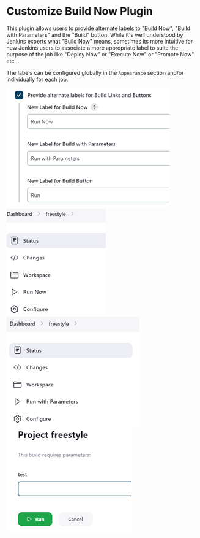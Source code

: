 Customize Build Now Plugin
==========

This plugin allows users to provide alternate labels to "Build Now", "Build with Parameters" and the "Build" button. 
While it's well understood by Jenkins experts what "Build Now" means, sometimes its more intuitive for new Jenkins users to associate a 
more appropriate label to suite the purpose of the job like "Deploy Now" or "Execute Now" or "Promote Now" etc...

The labels can be configured globally in the `Appearance` section and/or individually for each job.

![Configuration](/docs/config.png)
![Sidepanel](/docs/sidepanel.png)
![Sidepanel with Parameters](/docs/sidepanel-parameters.png)
![Parameters](/docs/parameters.png)